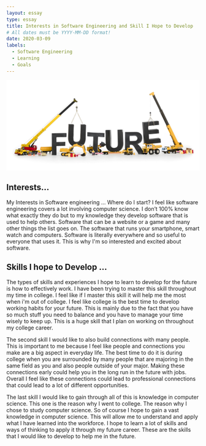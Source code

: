 ```yaml
---
layout: essay
type: essay
title: Interests in Software Engineering and Skill I Hope to Develop
# All dates must be YYYY-MM-DD format!
date: 2020-03-09
labels:
  - Software Engineering
  - Learning
  - Goals
---
```

<img src="../images/newfuture.jpg" >

## Interests...
My Interests in Software engineering ... Where do I start? I feel like software engineering covers a lot involving computer science. I don’t 100% know what exactly they do but to my knowledge they develop software that is used to help others. Software that can be a website or a game and many other things the list goes on. The software that runs your smartphone, smart watch and computers. Software is literally everywhere and so useful to everyone that uses it. This is why I'm so interested and excited about software.

## Skills I hope to Develop ...
The types of skills and experiences I hope to learn to develop for the future is how to effectively work. I have been trying to master this skill throughout my time in college. I feel like if I master this skill it will help me the most when i'm out of college. I feel like college is the best time to develop working habits for your future. This is mainly due to the fact that you have so much stuff you need to balance and you have to manage your time wisely to keep up. This is a huge skill that I plan on working on throughout my college career.  

The second skill I would like to also build connections with many people. This is important to me because I feel like people and connections you make are a big aspect in everyday life. The best time to do it is during college when you are surrounded by many people that are majoring in the same field as you and also people outside of your major. Making these connections early could help you in the long run in the future with jobs. Overall I feel like these connections could lead to professional connections that could lead to a lot of different opportunities. 

The last skill I would like to gain through all of this is knowledge in computer science. This one is the reason why I went to college. The reason why I chose to study computer science. So of course I hope to gain a vast knowledge in computer science. This will allow me to understand and apply what I have learned into the workforce. I hope to learn a lot of skills and ways of thinking to apply it through my future career. These are the skills that I would like to develop to help me in the future.
